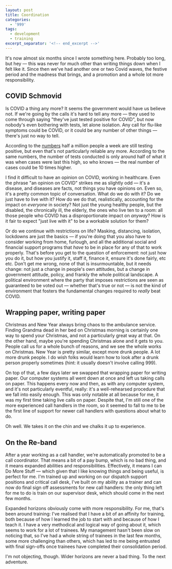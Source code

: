 ```yaml
---
layout: post
title: Coordination
categories:
  - '999'
tags:
  - development
  - training
excerpt_separator: '<!-- end_excerpt -->'
---
```


It's now almost six months since I wrote something here. Probably too long, but hey &mdash; this was never for much
other than writing things down when I felt like it. Since then we've had another one or two Covid waves, the festive
period and the madness that brings, and a promotion and a whole lot more responsibility.

<!-- end_excerpt -->

## COVID Schmovid
Is COVID a thing any more? It seems the government would have us believe not. If we're going by the calls it's hard to
tell any more &mdash; they used to come through saying "they've just tested positive for COVID", but now nobody's even
bothering with tests, let alone isolation. Any call for flu-like symptoms could be COVID, or it could be any number of
other things &mdash; there's just no way to tell.

According to the [numbers][1] half a million people a week are still testing positive, but even that's not particularly
reliable any more. According to the same numbers, the number of tests conducted is only around half of what it 
was when cases were last this high, so who knows &mdash; the real number of cases could be 10 times higher.

I find it difficult to have an opinion on COVID, working in healthcare. Even the phrase "an opinion on COVID"
strikes me as slightly odd &mdash; it's a disease, and diseases are facts, not things you have opinions on. Even so,
it's a pretty common topic of conversation. What do we do with it? Do we just have to live with it? How do we do that,
realistically, accounting for the impact on _everyone_ in society? Not just the young healthy people, but the disabled,
the chronically ill, the elderly, the ones who live ten to a room: all those people who COVID has a disproportionate
impact on _anyway_? How is it fair to expect "just live with it" to be a workable solution for them?

Or do we continue with restrictions on life? Masking, distancing, isolation, lockdowns are just the basics &mdash; if
you're doing that you also have to consider working from home, furlough, and all the additional social and financial
support programs that _have_ to be in place for any of that to work properly. That's before you get to the question of
enforcement: not just how you do it, but how you justify it, staff it, finance it, ensure it's done fairly, etc etc.
Don't get me wrong, none of that is insurmountable, but it needs change: not just a change in people's own attitudes,
but a change in government attitude, policy, and frankly the whole political landscape. A political environment where
the party that imposes restrictions are seen as guaranteed to be voted out &mdash; whether that's true or not &mdash; is
not the kind of environment that fosters the fundamental changes required to _really_ beat COVID.


## Wrapping paper, writing paper
Christmas and New Year always bring chaos to the ambulance service. Finding Grandma dead in her bed on Christmas morning
is certainly one way to spend your Christmas, and not a particularly great way at that. On the other hand, maybe you're
spending Christmas alone and it gets to you. People call us for a whole bunch of reasons, and we see the whole works on
Christmas. New Year is pretty similar, except more drunk people. A lot more drunk people. I do wish folks would learn
how to look after a drunk person properly sometimes (hint: it usually doesn't involve calling 999).

On top of that, a few days later we swapped that wrapping paper for writing paper. Our computer systems all went down at
once and left us taking calls on paper. This happens every now and then, as with any computer system, and it's not
particularly eventful, really: it's a well-rehearsed procedure that we fall into easily enough. This was only notable at
all because for me, it was my first time taking live calls on paper. Despite that, I'm still one of the more experienced
call handlers in the room, so it seemed to fall to me to be the first line of support for newer call handlers with
questions about what to do.

Oh well. We takes it on the chin and we chalks it up to experience.


## On the Re-band
After a year working as a call handler, we're automatically promoted to be a call coordinator. That means a bit of a pay
bump, which is no bad thing, and it means expanded abilities and responsibilities. Effectively, it means I can Do More
Stuff &mdash; which given that I like knowing things and being useful, is perfect for me. I'm trained up and working on
our dispatch support positions and critical call desk, I've built on my ability as a trainer and can now do final sign
off assessments for new call handlers: the only thing left for me to do is train on our supervisor desk, which should
come in the next few months.

Expanded horizons obviously come with more responsibility. For me, that's been around training: I've realised that I
have a bit of an affinity for training, both because of how I learned the job to start with and because of how I teach
it. I have a very methodical and logical way of going about it, which seems to work for a lot of trainees. My management
hasn't been slow on noticing that, so I've had a whole string of trainees in the last few months, some more challenging
than others, which has led to me being entrusted with final sign-offs once trainees have completed their consolidation
period.

I'm not objecting, though. Wider horizons are never a bad thing. To the next adventure.


[1]: https://coronavirus.data.gov.uk/
